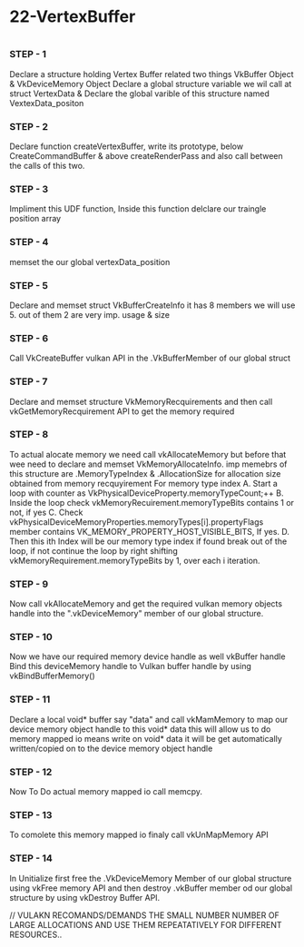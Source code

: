 #
#  **22-VertexBuffer**
#

### STEP - 1
Declare a structure holding Vertex Buffer related two things VkBuffer Object & VkDeviceMemory Object
Declare a global structure variable we wil call at struct VertexData & Declare the global varible of this structure named VextexData_positon

### STEP - 2
Declare function createVertexBuffer, write its prototype, below CreateCommandBuffer & above createRenderPass and also call between the calls of this two.

### STEP - 3
Impliment this UDF function, Inside this function delclare our traingle position array

### STEP - 4
memset the our global vertexData_position

### STEP - 5
Declare and memset struct VkBufferCreateInfo it has 8 members we will use 5. out of them 2 are very imp. usage & size

### STEP - 6
Call VkCreateBuffer vulkan API in the .VkBufferMember of our global struct 

### STEP - 7
Declare and memset structure VkMemoryRecquirements and then call vkGetMemoryRecquirement API to get the memory required

### STEP - 8
To actual alocate memory we need call vkAllocateMemory but before that wee need to declare and memset VkMemoryAllocateInfo. imp memebrs of this structure are .MemoryTypeIndex & .AllocationSize for allocation size obtained from memory recquyirement 
For memory type index 
A. Start a loop with counter as VkPhysicalDeviceProperty.memoryTypeCount;++
B. Inside the loop check vkMemoryRecuirement.memoryTypeBits contains 1 or not, if yes 
C. Check vkPhysicalDeviceMemoryProperties.memoryTypes[i].propertyFlags member contains VK_MEMORY_PROPERTY_HOST_VISIBLE_BITS, If yes.
D. Then this ith Index will be our memory type index if found break out of the loop, if not continue the loop by right shifting vkMemoryRequirement.memoryTypeBits by  1, over each i iteration.

### STEP - 9
Now call vkAllocateMemory and get the required vulkan memory objects handle into the ".vkDeviceMemory" member of our global structure.

### STEP - 10
Now we have our required memory device handle as well vkBuffer handle
Bind this deviceMemory handle to Vulkan buffer handle by using vkBindBufferMemory() 

### STEP - 11
Declare a local void* buffer say "data" and call vkMamMemory to map our device memory object handle to this void* data this will allow us to do memory mapped io 
means write on void* data it will be get automatically written/copied on to the device memory object handle 

### STEP - 12
Now To Do actual memory mapped io call memcpy.

### STEP - 13
To comolete this memory mapped io finaly call vkUnMapMemory API 

### STEP - 14
In Unitialize first free the .VkDeviceMemory Member of our global structure using vkFree memory API and then destroy .vkBuffer member od our global structure by using vkDestroy Buffer API.


// VULAKN RECOMANDS/DEMANDS THE SMALL NUMBER NUMBER OF LARGE ALLOCATIONS AND USE THEM REPEATATIVELY FOR DIFFERENT RESOURCES..
